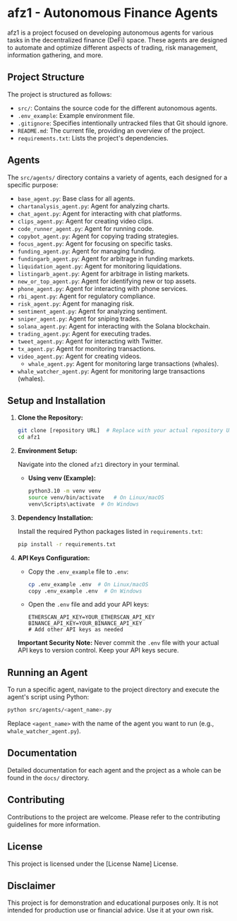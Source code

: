 # afz1 - Autonomous Finance Agents

afz1 is a project focused on developing autonomous agents for various tasks in the decentralized finance (DeFi) space. These agents are designed to automate and optimize different aspects of trading, risk management, information gathering, and more.

## Project Structure

The project is structured as follows:

-   `src/`: Contains the source code for the different autonomous agents.
-   `.env_example`: Example environment file.
-   `.gitignore`: Specifies intentionally untracked files that Git should ignore.
-   `README.md`: The current file, providing an overview of the project.
-   `requirements.txt`: Lists the project's dependencies.

## Agents

The `src/agents/` directory contains a variety of agents, each designed for a specific purpose:

-   `base_agent.py`: Base class for all agents.
-   `chartanalysis_agent.py`: Agent for analyzing charts.
-   `chat_agent.py`: Agent for interacting with chat platforms.
-   `clips_agent.py`: Agent for creating video clips.
-   `code_runner_agent.py`: Agent for running code.
-   `copybot_agent.py`: Agent for copying trading strategies.
-   `focus_agent.py`: Agent for focusing on specific tasks.
-   `funding_agent.py`: Agent for managing funding.
-   `fundingarb_agent.py`: Agent for arbitrage in funding markets.
-   `liquidation_agent.py`: Agent for monitoring liquidations.
-   `listingarb_agent.py`: Agent for arbitrage in listing markets.
-   `new_or_top_agent.py`: Agent for identifying new or top assets.
-   `phone_agent.py`: Agent for interacting with phone services.
-   `rbi_agent.py`: Agent for regulatory compliance.
-   `risk_agent.py`: Agent for managing risk.
-   `sentiment_agent.py`: Agent for analyzing sentiment.
-   `sniper_agent.py`: Agent for sniping trades.
-   `solana_agent.py`: Agent for interacting with the Solana blockchain.
-   `trading_agent.py`: Agent for executing trades.
-   `tweet_agent.py`: Agent for interacting with Twitter.
-   `tx_agent.py`: Agent for monitoring transactions.
-   `video_agent.py`: Agent for creating videos.
    -   `whale_agent.py`: Agent for monitoring large transactions (whales).
-   `whale_watcher_agent.py`: Agent for monitoring large transactions (whales).

## Setup and Installation

1.  **Clone the Repository:**

    ```bash
    git clone [repository URL]  # Replace with your actual repository URL
    cd afz1
    ```
2.  **Environment Setup:**

    Navigate into the cloned `afz1` directory in your terminal.

    *   **Using venv (Example):**

        ```bash
        python3.10 -m venv venv
        source venv/bin/activate   # On Linux/macOS
        venv\Scripts\activate  # On Windows
        ```
3.  **Dependency Installation:**

    Install the required Python packages listed in `requirements.txt`:

    ```bash
    pip install -r requirements.txt
    ```
4.  **API Keys Configuration:**

    *   Copy the `.env_example` file to `.env`:

        ```bash
        cp .env_example .env  # On Linux/macOS
        copy .env_example .env  # On Windows
        ```
    *   Open the `.env` file and add your API keys:

        ```
        ETHERSCAN_API_KEY=YOUR_ETHERSCAN_API_KEY
        BINANCE_API_KEY=YOUR_BINANCE_API_KEY
        # Add other API keys as needed
        ```

    **Important Security Note:** Never commit the `.env` file with your actual API keys to version control. Keep your API keys secure.

## Running an Agent

To run a specific agent, navigate to the project directory and execute the agent's script using Python:

```bash
python src/agents/<agent_name>.py
```

Replace `<agent_name>` with the name of the agent you want to run (e.g., `whale_watcher_agent.py`).

## Documentation

Detailed documentation for each agent and the project as a whole can be found in the `docs/` directory.

## Contributing

Contributions to the project are welcome. Please refer to the contributing guidelines for more information.

## License

This project is licensed under the [License Name] License.

## Disclaimer

This project is for demonstration and educational purposes only. It is not intended for production use or financial advice. Use it at your own risk.
